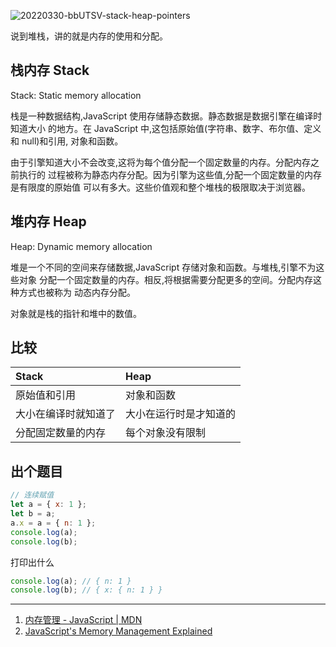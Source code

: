 ![20220330-bbUTSV-stack-heap-pointers](https://loremxuetengfei.oss-cn-beijing.aliyuncs.com/20220330-bbUTSV-stack-heap-pointers.png)

说到堆栈，讲的就是内存的使用和分配。

## 栈内存 Stack

Stack: Static memory allocation

栈是一种数据结构,JavaScript 使用存储静态数据。静态数据是数据引擎在编译时知道大小
的地方。在 JavaScript 中,这包括原始值(字符串、数字、布尔值、定义和 null)和引用,
对象和函数。

由于引擎知道大小不会改变,这将为每个值分配一个固定数量的内存。分配内存之前执行的
过程被称为静态内存分配。因为引擎为这些值,分配一个固定数量的内存是有限度的原始值
可以有多大。这些价值观和整个堆栈的极限取决于浏览器。

## 堆内存 Heap

Heap: Dynamic memory allocation

堆是一个不同的空间来存储数据,JavaScript 存储对象和函数。与堆栈,引擎不为这些对象
分配一个固定数量的内存。相反,将根据需要分配更多的空间。分配内存这种方式也被称为
动态内存分配。

对象就是栈的指针和堆中的数值。

## 比较

| Stack                | Heap                   |
| :------------------- | :--------------------- |
| 原始值和引用         | 对象和函数             |
| 大小在编译时就知道了 | 大小在运行时是才知道的 |
| 分配固定数量的内存   | 每个对象没有限制       |

## 出个题目

```js
// 连续赋值
let a = { x: 1 };
let b = a;
a.x = a = { n: 1 };
console.log(a);
console.log(b);
```

打印出什么

```js
console.log(a); // { n: 1 }
console.log(b); // { x: { n: 1 } }
```

---

1. [内存管理 - JavaScript | MDN](https://developer.mozilla.org/zh-CN/docs/Web/JavaScript/Memory_Management)
2. [JavaScript's Memory Management Explained](https://felixgerschau.com/javascript-memory-management/#the-memory-heap-and-stack)
